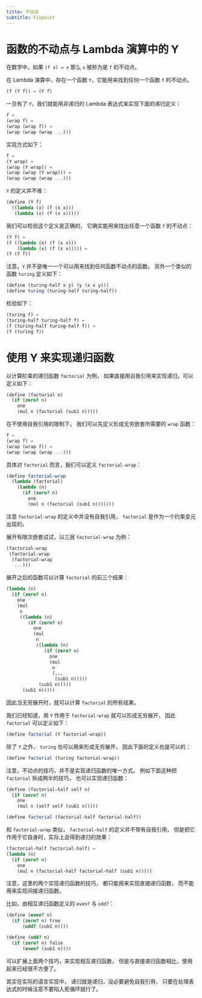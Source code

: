 ```yaml
---
title: 不动点
subtitle: Fixpoint
---
```


# 函数的不动点与 Lambda 演算中的 Y

在数学中，如果 `(f x) = x` 那么 `x` 被称为是 `f` 的不动点。

在 Lambda 演算中，存在一个函数 `Y`，它能用来找到任何一个函数 `f` 的不动点。

```scheme
(f (Y f)) = (Y f)
```

一旦有了 `Y`，我们就能用非递归的 Lambda 表达式来实现下面的递归定义：

```scheme
f =
(wrap f) =
(wrap (wrap f)) =
(wrap (wrap (wrap ...)))
```

实现方式如下：

```scheme
f =
(Y wrap) =
(wrap (Y wrap)) =
(wrap (wrap (Y wrap))) =
(wrap (wrap (wrap ...)))
```

`Y` 的定义并不难：

```scheme
(define (Y f)
  ((lambda (x) (f (x x)))
   (lambda (x) (f (x x)))))
```

我们可以检验这个定义是正确的，
它确实能用来找出任意一个函数 `f` 的不动点：

```scheme
(Y f) =
(f ((lambda (x) (f (x x)))
    (lambda (x) (f (x x))))) =
(f (Y f))
```

注意，`Y` 并不是唯一一个可以用来找到任何函数不动点的函数。
另外一个类似的函数 `turing` 定义如下：


```scheme
(define (turing-half x y) (y (x x y)))
(define turing (turing-half turing-half))
```

检验如下：

```scheme
(turing f) =
(turing-half turing-half f) =
(f (turing-half turing-half f)) =
(f (turing f))
```

# 使用 Y 来实现递归函数

以计算阶乘的递归函数 `factorial` 为例，
如果直接用自我引用来实现递归，可以定义如下：

```scheme
(define (factorial n)
  (if (zero? n)
    one
    (mul n (factorial (sub1 n)))))
```

在不使用自我引用的限制下，
我们可以先定义形成无穷嵌套所需要的 `wrap` 函数：

```scheme
f =
(wrap f) =
(wrap (wrap f)) =
(wrap (wrap (wrap ...)))
```

具体对 `factorial` 而言，我们可以定义 `factorial-wrap`：

```scheme
(define factorial-wrap
  (lambda (factorial)
    (lambda (n)
      (if (zero? n)
        one
        (mul n (factorial (sub1 n)))))))
```

注意 `factorial-wrap` 的定义中并没有自我引用，
`factorial` 是作为一个约束变元出现的。

展开有限次嵌套试试，以三层 `factorial-wrap` 为例：

```scheme
(factorial-wrap
 (factorial-wrap
  (factorial-wrap
   ...)))
```

展开之后的函数可以计算 `factorial` 的前三个结果：

```scheme
(lambda (n)
  (if (zero? n)
    one
    (mul
     n
     ((lambda (n)
        (if (zero? n)
          one
          (mul
           n
           ((lambda (n)
              (if (zero? n)
                one
                (mul
                 n
                 (,,,
                  (sub1 n)))))
            (sub1 n)))))
      (sub1 n)))))
```

因此当无穷展开时，就可以计算 `factorial` 的所有结果。

我们已经知道，用 `Y` 作用于 `factorial-wrap` 就可以形成无穷展开，
因此 `factorial` 可以定义如下：

```scheme
(define factorial (Y factorial-wrap))
```

除了 `Y` 之外，
`turing` 也可以用来形成无穷展开，
因此下面的定义也是可以的：

```scheme
(define factorial (turing factorial-wrap))
```

注意，不动点的技巧，并不是实现递归函数的唯一方式。
例如下面这种把 `factorial` 拆成两半的技巧，
也可以实现递归函数：

```scheme
(define (factorial-half self n)
  (if (zero? n)
    one
    (mul n (self self (sub1 n)))))

(define factorial (factorial-half factorial-half))
```

和 `factorial-wrap` 类似，
`factorial-half` 的定义并不带有自我引用，
但是把它作用于它自身时，实际上会得到递归的效果：

```scheme
(factorial-half factorial-half) =
(lambda (n)
  (if (zero? n)
    one
    (mul n (factorial-half factorial-half (sub1 n)))))
```

注意，这里的两个实现递归函数的技巧，
都只能用来实现直接递归函数，
而不能用来实现间接递归函数。

比如，由相互递归函数定义的 `even?` 与 `odd?`：

```scheme
(define (even? n)
  (if (zero? n) true
      (odd? (sub1 n))))

(define (odd? n)
  (if (zero? n) false
      (even? (sub1 n))))
```

可以扩展上面两个技巧，来实现相互递归函数，
但是与直接递归函数相比，使用起来已经很不方便了。

其实在实际的语言实现中，
递归就是递归，没必要避免自我引用，
只要在处理表达式的时候注意不要陷入死循环就行了。
